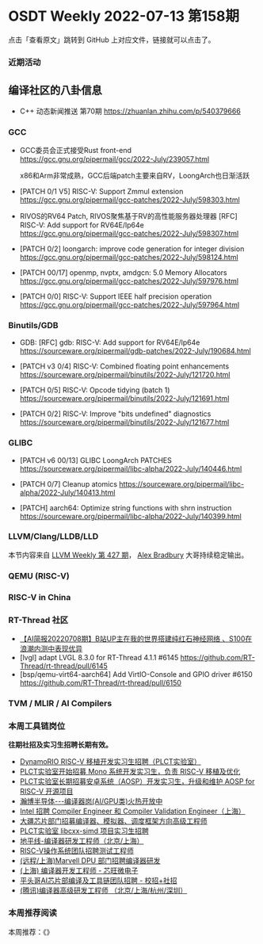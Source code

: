 # OSDT Weekly 2022-07-13 第158期

点击「查看原文」跳转到 GitHub 上对应文件，链接就可以点击了。

### 近期活动

## 编译社区的八卦信息

- C++ 动态新闻推送 第70期 https://zhuanlan.zhihu.com/p/540379666

### GCC

- GCC委员会正式接受Rust front-end
  https://gcc.gnu.org/pipermail/gcc/2022-July/239057.html

  x86和Arm非常成熟，GCC后端patch主要来自RV，LoongArch也日渐活跃
- [PATCH 0/1 V5] RISC-V: Support Zmmul extension
  https://gcc.gnu.org/pipermail/gcc-patches/2022-July/598303.html

- RIVOS的RV64 Patch, RIVOS聚焦基于RV的高性能服务器处理器
  [RFC] RISC-V: Add support for RV64E/lp64e
  https://gcc.gnu.org/pipermail/gcc-patches/2022-July/598307.html

- [PATCH 0/2] loongarch: improve code generation for integer division
  https://gcc.gnu.org/pipermail/gcc-patches/2022-July/598124.html

- [PATCH 00/17] openmp, nvptx, amdgcn: 5.0 Memory Allocators
  https://gcc.gnu.org/pipermail/gcc-patches/2022-July/597976.html

- [PATCH 0/0] RISC-V: Support IEEE half precision operation
  https://gcc.gnu.org/pipermail/gcc-patches/2022-July/597964.html

### Binutils/GDB

- GDB: [RFC] gdb: RISC-V: Add support for RV64E/lp64e
  https://sourceware.org/pipermail/gdb-patches/2022-July/190684.html

- [PATCH v3 0/4] RISC-V: Combined floating point enhancements
  https://sourceware.org/pipermail/binutils/2022-July/121720.html

- [PATCH 0/5] RISC-V: Opcode tidying (batch 1)
  https://sourceware.org/pipermail/binutils/2022-July/121691.html

- [PATCH 0/2] RISC-V: Improve "bits undefined" diagnostics
  https://sourceware.org/pipermail/binutils/2022-July/121677.html

### GLIBC

- [PATCH v6 00/13] GLIBC LoongArch PATCHES
  https://sourceware.org/pipermail/libc-alpha/2022-July/140446.html

- [PATCH 0/7] Cleanup atomics
  https://sourceware.org/pipermail/libc-alpha/2022-July/140413.html

- [PATCH] aarch64: Optimize string functions with shrn instruction
  https://sourceware.org/pipermail/libc-alpha/2022-July/140399.html

### LLVM/Clang/LLDB/LLD

本节内容来自 [LLVM Weekly 第 427 期](http://llvmweekly.org/issue/427)，
[Alex Bradbury](https://www.linkedin.com/in/alex-bradbury/) 大哥持续稳定输出。

### QEMU (RISC-V)

### RISC-V in China

### RT-Thread 社区

- [【AI简报20220708期】B站UP主在我的世界搭建纯红石神经网络 、S100在浪潮内测中表现优异](https://mp.weixin.qq.com/s/iNyB08sbk4OoGRUxViwVtw)
- [lvgl] adapt LVGL 8.3.0 for RT-Thread 4.1.1 #6145  https://github.com/RT-Thread/rt-thread/pull/6145
- [bsp/qemu-virt64-aarch64] Add VirtIO-Console and GPIO driver #6150  https://github.com/RT-Thread/rt-thread/pull/6150


### TVM / MLIR / AI Compilers

### 本周工具链岗位

**往期社招及实习生招聘长期有效。**

- [DynamoRIO RISC-V 移植开发实习生招聘（PLCT实验室）](https://mp.weixin.qq.com/s/J_5TjT6DOqeOXJXQI5VQxw)
- [PLCT实验室开始招募 Mono 系统开发实习生，负责 RISC-V 移植及优化](https://mp.weixin.qq.com/s/whEW7Hay1jIP1tBzIPay1A)
- [PLCT实验室长期招募安卓系统（AOSP）开发实习生，升级和维护 AOSP for RISC-V 开源项目](https://mp.weixin.qq.com/s/dJP2cEB1nex2inR5c-cJog)
- [瀚博半导体---编译器岗(AI/GPU类)火热开放中](https://mp.weixin.qq.com/s/8_KjZYa2Il4PglaGyBWk4Q)
- [Intel 招聘 Compiler Engineer 和 Compiler Validation Engineer（上海）](https://mp.weixin.qq.com/s/I3DWxXODNoLRr0kN2xMZLQ)
- [大疆芯片部门招募编译器、模拟器、调度框架方向高级工程师](https://mp.weixin.qq.com/s/Wn5NzAtUTwQNXKRvMVQWLA)
- [PLCT实验室 libcxx-simd 项目实习生招聘](https://mp.weixin.qq.com/s/EIVx5cY74GlodirySY97Qw)
- [地平线-编译器研发工程师（北京/上海）](https://mp.weixin.qq.com/s/MYObl7iWIbyrTz9hCmKWYA)
- [RISC-V操作系统团队招聘测试工程师](https://mp.weixin.qq.com/s/inLFS4pI1F74m_oJ2I7xjQ)
- [(远程/上海)Marvell DPU 部门招聘编译器研发](https://mp.weixin.qq.com/s/B6JjAhF3TZjezD1tjYHDaw)
- [(上海) 编译器开发工程师 - 芯旺微电子](https://mp.weixin.qq.com/s/nqe1-7qffnc0CaejYkpKyw)
- [平头哥AI芯片部编译及工具链团队招聘 - 校招+社招](https://mp.weixin.qq.com/s/kARbXtJotRPCNMrV-yOanA)
- [(腾讯)编译器高级研发工程师 （北京/上海/杭州/深圳）](https://mp.weixin.qq.com/s/DF-2qmHmpKZtJ1djHXM1Ug)

### 本周推荐阅读

本周推荐：《》
